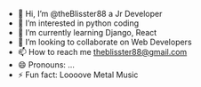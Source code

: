 - 👋 Hi, I’m @theBlisster88 a Jr Developer
- 👀 I’m interested in python coding
- 🌱 I’m currently learning Django, React
- 💞️ I’m looking to collaborate on Web Developers
- 📫 How to reach me theblisster88@gmail.com
- 😄 Pronouns: ...
- ⚡ Fun fact: Loooove Metal Music

<!---
theBlisster88/theBlisster88 is a ✨ special ✨ repository because its `README.md` (this file) appears on your GitHub profile.
You can click the Preview link to take a look at your changes.
--->
